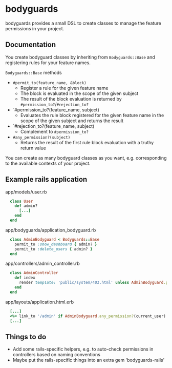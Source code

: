bodyguards
==========

bodyguards provides a small DSL to create classes to manage the feature permissions in your project.

Documentation
-------------

You create bodyguard classes by inheriting from `Bodyguards::Base` and registering rules for your feature names.

`Bodyguards::Base` methods
* `#permit_to(feature_name, &block)`
  * Register a rule for the given feature name
  * The block is evaluated in the scope of the given subject
  * The result of the block evaluation is returned by `#permission_to?`/`#rejection_to?`
* `#permission_to?(feature_name, subject)
  * Evaluates the rule block registered for the given feature name in the scope of the given subject and returns the result
* `#rejection_to?(feature_name, subject)
  * Complement to `#permission_to?`
* `#any_permission?(subject)`
  * Returns the result of the first rule block evaluation with a truthy return value

You can create as many bodyguard classes as you want, e.g. corresponding to the available contexts of your project.

Example rails application
-------------------

app/models/user.rb
```ruby
  class User
    def admin?
      [...]
    end
  end
```

app/bodyguards/application_bodyguard.rb
```ruby
  class AdminBodyguard < Bodyguards::Base
    permit_to :show_dashboard { admin? }
    permit_to :delete_users { admin? }
  end
```

app/controllers/admin_controller.rb
```ruby
  class AdminController
    def index
      render template: 'public/system/403.html' unless AdminBodyguard.permission_to?(:show_dashboard, current_user)
    end
  end
```

app/layouts/application.html.erb
```ruby
  [...]
  <%= link_to '/admin' if AdminBodyguard.any_permission?(current_user) %>
  [...]
```

Things to do
------------

* Add some rails-specific helpers, e.g. to auto-check permissions in controllers based on naming conventions
* Maybe put the rails-specific things into an extra gem 'bodyguards-rails'
